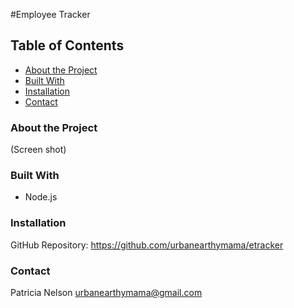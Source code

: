#Employee Tracker

## Table of Contents

* [About the Project](#about-the-project)
* [Built With](#built-with)
* [Installation](#installation)
* [Contact](#contact)

### About the Project
(Screen shot)

### Built With
* Node.js

### Installation
GitHub Repository: https://github.com/urbanearthymama/etracker

### Contact
Patricia Nelson urbanearthymama@gmail.com